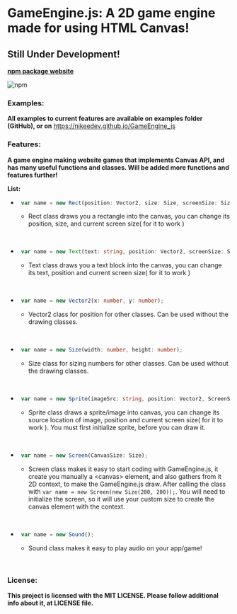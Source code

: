 # **GameEngine.js**: A 2D game engine made for using HTML Canvas!

## **Still Under Development!**


**[npm package website](https://www.npmjs.com/package/@nikee_dev/gameengine_js)**

![npm](https://img.shields.io/npm/v/@nikee_dev/gameengine_js?color=Green&label=Current%20package%20version&style=flat-square)


### Examples:
**All examples to current features are available on examples folder (GitHub), or on** https://nikeedev.github.io/GameEngine_js

### Features:

**A game engine making website games that implements Canvas API, and has many useful functions and classes. Will be added more functions and features further!**

**List:**
 - ```ts 
    var name = new Rect(position: Vector2, size: Size, screenSize: Size);
   ```
   - Rect class draws you a rectangle into the canvas, you can change its position, size, and current screen size( for it to work )

<br>

- ```ts 
   var name = new Text(text: string, position: Vector2, screenSize: Size);
  ```
  - Text class draws you a text block into the canvas, you can change its text, position and current screen size( for it to work )

<br>

- ```ts
   var name = new Vector2(x: number, y: number);
  ```
  - Vector2 class for position for other classes. Can be used without the drawing classes.
  
<br>

- ```ts
   var name = new Size(width: number, height: number);
  ```
  - Size class for sizing numbers for other classes. Can be used without the drawing classes.
  
<br> 

- ```ts
   var name = new Sprite(imageSrc: string, position: Vector2, ScreenSize: Size);
  ```
  - Sprite class draws a sprite/image into canvas, you can change its source location of image, position and current screen size( for it to work ). You must first initialize sprite, before you can draw it.
  
<br>

- ```ts
   var name = new Screen(CanvasSize: Size);
  ```
  - Screen class makes it easy to start coding with GameEngine.js, it create you manually a \<canvas\> element, and also gathers from it 2D context, to make the GameEngine.js draw. After calling the class with `var name = new Screen(new Size(200, 200));`. You will need to initialize the screen, so it will use your custom size to create the canvas element with the context.

<br>

- ```ts
   var name = new Sound();
  ```
  - Sound class makes it easy to play audio on your app/game!

<br>

### License:

**This project is licensed with the MIT LICENSE. Please follow additional info about it, at LICENSE file.**

